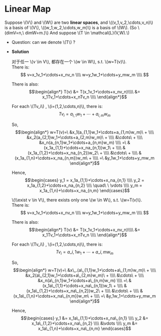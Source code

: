 # Linear Map

Suppose \\(V\\) and \\(W\\) are two **linear spaces**, and \\((v_1,v_2,\cdots,v_n)\\) is a basis of \\(V\\), \\((w_1,w_2,\cdots,w_m)\\) is a basis of \\(W\\). (So \\(dimV=n,\ dimW=m.)\\) And suppose \\(T \in \mathcal{L}(V,W).\\)

- Question: can we denote \\(T\\) ?
- **Solution**

  对于任一 \\(v \in V\\), 都存在一个 \\(w \in W\\), s.t. \\(w=T(v)\\).\
  There is:
  $$
  v=x_1v_1+\cdots+x_nv_n \\\\
  w=y_1w_1+\cdots+y_mw_m \\\\
  $$

  There is also:
  $$\begin{align*}
  T(v) &= T(x_1v_1+\cdots+x_nv_n)\\\\
  &= x_1Tv_1+\cdots+x_nTv_n \\\\
  \end{align*}$$

  For each \\(Tv_i\\) , \\(i=(1,2,\cdots,n)\\), there is:
  $$Tv_i=a_{i,1}w_1+\cdots+a_{i,m}w_m$$

  So,
  $$\begin{align*}
  w=T(v)=\ &x_1(a_{1,1}w_1+\cdots+a_{1,m}w_m)\ + \\\\
  &x_2(a_{2,1}w_1+\cdots+a_{2,m}w_m)\ + \\\\
  &\cdots\ + \\\\
  &x_n(a_{n,1}w_1+\cdots+a_{n,m}w_m) \\\\
  =\ &(x_1a_{1,1}+\cdots+x_na_{n,1})w_1\ + \\\\
  &(x_1a_{1,2}+\cdots+x_na_{n,2})w_2\ + \\\\
  &\cdots\ + \\\\
  &(x_1a_{1,n}+\cdots+x_na_{n,m})w_m\ + \\\\
  =\ &y_1w_1+\cdots+y_mw_m
  \end{align*}$$

  Hence,
  $$\begin{cases}
  y_1 = x_1a_{1,1}+\cdots+x_na_{n,1} \\\\
  y_2 = x_1a_{1,2}+\cdots+x_na_{n,2} \\\\
  \quad\ \ \vdots \\\\
  y_m = x_1a_{1,n}+\cdots+x_na_{n,m}
  \end{cases}$$

  \\(\\\\exist v \in V\\), there exists only one \\(w \in W\\), s.t. \\(w=T(v)\\).\
  There is:
  $$
  v=x_1v_1+\cdots+x_nv_n \\\\
  w=y_1w_1+\cdots+y_mw_m \\\\
  $$

  There is also:
  $$\begin{align*}
  T(v) &= T(x_1v_1+\cdots+x_nv_n)\\\\
  &= x_1Tv_1+\cdots+x_nTv_n \\\\
  \end{align*}$$

  For each \\(Tv_i\\) , \\(i=(1,2,\cdots,n)\\), there is:
  $$Tv_i=a\_{i,1}w_1+\cdots+a\_{i,m}w_m$$

  So,
  $$\begin{align*}
  w=T(v)=\ &x\_.(a\_{1,1}w_1+\cdots+a\_{1,m}w_m)\ + \\\\
  &x_2(a\_{2,1}w_1+\cdots+a\_{2,m}w_m)\ + \\\\
  &\cdots\ + \\\\
  &x_n(a\_{n,1}w_1+\cdots+a\_{n,m}w_m) \\\\
  =\ &(x_1a\_{1,1}+\cdots+x_na\_{n,1})w_1\ + \\\\
  &(x_1a\_{1,2}+\cdots+x_na\_{n,2})w_2\ + \\\\
  &\cdots\ + \\\\
  &(x_1a\_{1,n}+\cdots+x_na\_{n,m})w_m\ + \\\\
  =\ &y_1w_1+\cdots+y_mw_m
  \end{align*}$$

  Hence,
  $$\begin{cases}
  y_1 &= x_1a\_{1,1}+\cdots+x_na\_{n,1} \\\\
  y_2 &= x_1a\_{1,2}+\cdots+x_na\_{n,2} \\\\
  &\vdots \\\\
  y_m &= x_1a\_{1,n}+\cdots+x_na\_{n,m}
  \end{cases}$$
